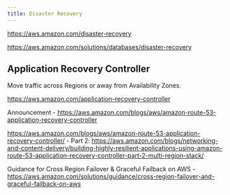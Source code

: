 ```yaml
---
title: Disaster Recovery
---
```


https://aws.amazon.com/disaster-recovery

https://aws.amazon.com/solutions/databases/disaster-recovery

## Application Recovery Controller

Move traffic across Regions or away from Availability Zones.

https://aws.amazon.com/application-recovery-controller

Announcement - https://aws.amazon.com/blogs/aws/amazon-route-53-application-recovery-controller

https://aws.amazon.com/blogs/aws/amazon-route-53-application-recovery-controller/ - Part 2: https://aws.amazon.com/blogs/networking-and-content-delivery/building-highly-resilient-applications-using-amazon-route-53-application-recovery-controller-part-2-multi-region-stack/

Guidance for Cross Region Failover & Graceful Failback on AWS - https://aws.amazon.com/solutions/guidance/cross-region-failover-and-graceful-failback-on-aws
